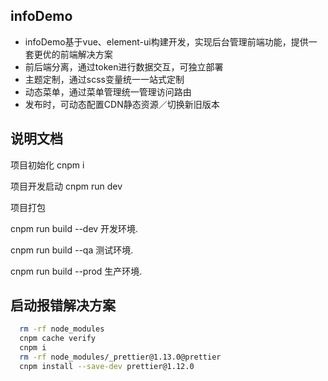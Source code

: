 ## infoDemo
- infoDemo基于vue、element-ui构建开发，实现后台管理前端功能，提供一套更优的前端解决方案
- 前后端分离，通过token进行数据交互，可独立部署
- 主题定制，通过scss变量统一一站式定制
- 动态菜单，通过菜单管理统一管理访问路由
- 发布时，可动态配置CDN静态资源／切换新旧版本

## 说明文档

项目初始化
cnpm i

项目开发启动
cnpm run dev

项目打包

cnpm run build --dev     开发环境.

cnpm run build --qa      测试环境.

cnpm run build --prod    生产环境.


## 启动报错解决方案
```bash
  rm -rf node_modules
  cnpm cache verify
  cnpm i
  rm -rf node_modules/_prettier@1.13.0@prettier
  cnpm install --save-dev prettier@1.12.0
```